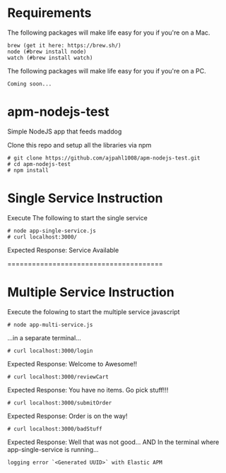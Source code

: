 
# Requirements
The following packages will make life easy for you if you're on a Mac.
```
brew (get it here: https://brew.sh/)
node (#brew install node)
watch (#brew install watch)
```
The following packages will make life easy for you if you're on a PC.
```
Coming soon...
```

# apm-nodejs-test
Simple NodeJS app that feeds maddog

Clone this repo and setup all the libraries via npm
```
# git clone https://github.com/ajpahl1008/apm-nodejs-test.git
# cd apm-nodejs-test
# npm install
```

# Single Service Instruction
Execute The following to start the single service
```
# node app-single-service.js
# curl localhost:3000/
```

Expected Response: Service Available

======================================
# Multiple Service Instruction
Execute the folowing to start the multiple service javascript
```
# node app-multi-service.js
```

...in a separate terminal...
```
# curl localhost:3000/login
```
Expected Response: Welcome to Awesome!!

```
# curl localhost:3000/reviewCart
```
Expected Response: You have no items.  Go pick stuff!!!

```
# curl localhost:3000/submitOrder
```
Expected Response: Order is on the way!

```
# curl localhost:3000/badStuff
```
Expected Response: Well that was not good...
AND
In the terminal where app-single-service is running...

```
logging error `<Generated UUID>` with Elastic APM
```
